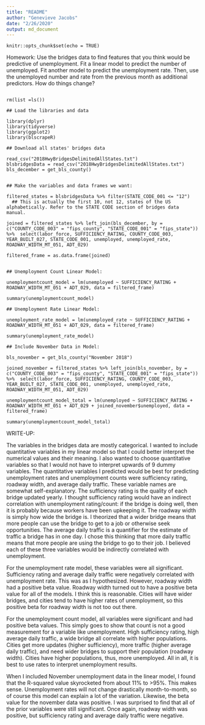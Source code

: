 ```yaml
---
title: "README"
author: "Genevieve Jacobs"
date: "2/26/2020"
output: md_document
---
```


```{r setup, include=FALSE}
knitr::opts_chunk$set(echo = TRUE)
```

Homework: Use the bridges data to find features that you think would be predictive of unemployment. Fit a linear model to predict the number of unemployed. Fit another model to predict the unemployment rate. Then, use the unemployed number and rate from the previous month as additional predictors. How do things change?

```{r}

rm(list =ls())

## Load the libraries and data

library(dplyr)
library(tidyverse)
library(ggplot2)
library(blscrapeR)

## Download all states' bridges data

read_csv("2018HwyBridgesDelimitedAllStates.txt")
blsbridgesData = read_csv("2018HwyBridgesDelimitedAllStates.txt")
bls_december = get_bls_county()

```


```{r}

## Make the variables and data frames we want:

filtered_states = blsbridgesData %>% filter(STATE_CODE_001 <= "12") 
  ## This is actually the first 10, not 12, states of the US alphabetically. Refer to the STATE CODE section of bridges data manual.

joined = filtered_states %>% left_join(bls_december, by = c("COUNTY_CODE_003" = "fips_county", "STATE_CODE_001" = "fips_state")) %>%  select(labor_force, SUFFICIENCY_RATING, COUNTY_CODE_003, YEAR_BUILT_027, STATE_CODE_001, unemployed, unemployed_rate, ROADWAY_WIDTH_MT_051, ADT_029)

filtered_frame = as.data.frame(joined)

```



```{r}

## Unemployment Count Linear Model:

unemploymentcount_model = lm(unemployed ~ SUFFICIENCY_RATING + ROADWAY_WIDTH_MT_051 + ADT_029, data = filtered_frame)

summary(unemploymentcount_model)

```


```{r}
## Unemployment Rate Linear Model:

unemployment_rate_model = lm(unemployed_rate ~ SUFFICIENCY_RATING + ROADWAY_WIDTH_MT_051 + ADT_029, data = filtered_frame)

summary(unemployment_rate_model)

```

 
```{r}
## Include November Data in Model: 

bls_november = get_bls_county("November 2018")

joined_november = filtered_states %>% left_join(bls_november, by = c("COUNTY_CODE_003" = "fips_county", "STATE_CODE_001" = "fips_state")) %>%  select(labor_force, SUFFICIENCY_RATING, COUNTY_CODE_003, YEAR_BUILT_027, STATE_CODE_001, unemployed, unemployed_rate, ROADWAY_WIDTH_MT_051, ADT_029)

unemploymentcount_model_total = lm(unemployed ~ SUFFICIENCY_RATING + ROADWAY_WIDTH_MT_051 + ADT_029 + joined_november$unemployed, data = filtered_frame)

summary(unemploymentcount_model_total)
```

WRITE-UP:

The variables in the bridges data are mostly categorical. I wanted to include quantitative variables in my linear model so that I could better interpret the numerical values and their meaning. I also wanted to choose quantitative variables so that I would not have to interpret upwards of 9 dummy variables. The quantitative variables I predicted would be best for predicting unemployment rates and unemployment counts were sufficiency rating, roadway width, and average daily traffic. These variable names are somewhat self-explanatory. The sufficiency rating is the quality of each bridge updated yearly. I thought sufficiency rating would have an indirect correlation with unemployment rating/count: if the bridge is doing well, then it is probably because workers have been upkeeping it. The roadway width is simply how wide the bridge is. I theorized that a wider bridge means that more people can use the bridge to get to a job or otherwise seek opportunities. The average daily traffic is a quantifier for the estimate of traffic a bridge has in one day. I chose this thinking that more daily traffic means that more people are using the bridge to go to their job. I believed each of these three variables would be indirectly correlated with unemployment.

For the unemployment rate model, these variables were all significant. Sufficiency rating and average daily traffic were negatively correlated with unemployment rate. This was as I hypothesized. However, roadway width had a positive beta value. Roadway width turned out to have a positive beta value for all of the models. I think this is reasonable. Cities will have wider bridges, and cities tend to have higher rates of unemployment, so this positive beta for roadway width is not too out there.

For the unemployment count model, all variables were significant and had positive beta values. This simply goes to show that count is not a good measurement for a variable like unemployment. High sufficiency rating, high average daily traffic, a wide bridge all correlate with higher populations. Cities get more updates (higher sufficiency), more traffic (higher average daily traffic), and need wider bridges to support their population (roadway width). Cities have higher populations, thus, more unemployed. All in all, it is best to use rates to interpret unemployment results.

When I included November unemployment data in the linear model, I found that the R-squared value skyrocketed from about 11% to >95%. This makes sense. Unemployment rates will not change drastically month-to-month, so of course this model can explain a lot of the variation. Likewise, the beta value for the november data was positive. I was surprised to find that all of the prior variables were still significant. Once again, roadway width was positive, but sufficiency rating and average daily traffic were negative. 







